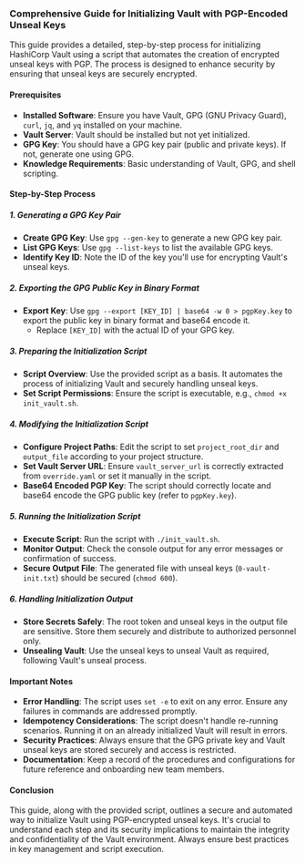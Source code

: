 ### Comprehensive Guide for Initializing Vault with PGP-Encoded Unseal Keys

This guide provides a detailed, step-by-step process for initializing HashiCorp Vault using a script that automates the creation of encrypted unseal keys with PGP. The process is designed to enhance security by ensuring that unseal keys are securely encrypted.

#### Prerequisites

- **Installed Software**: Ensure you have Vault, GPG (GNU Privacy Guard), `curl`, `jq`, and `yq` installed on your machine.
- **Vault Server**: Vault should be installed but not yet initialized.
- **GPG Key**: You should have a GPG key pair (public and private keys). If not, generate one using GPG.
- **Knowledge Requirements**: Basic understanding of Vault, GPG, and shell scripting.

#### Step-by-Step Process

##### 1. Generating a GPG Key Pair
- **Create GPG Key**: Use `gpg --gen-key` to generate a new GPG key pair.
- **List GPG Keys**: Use `gpg --list-keys` to list the available GPG keys.
- **Identify Key ID**: Note the ID of the key you'll use for encrypting Vault's unseal keys.

##### 2. Exporting the GPG Public Key in Binary Format
- **Export Key**: Use `gpg --export [KEY_ID] | base64 -w 0 > pgpKey.key` to export the public key in binary format and base64 encode it.
  - Replace `[KEY_ID]` with the actual ID of your GPG key.

##### 3. Preparing the Initialization Script
- **Script Overview**: Use the provided script as a basis. It automates the process of initializing Vault and securely handling unseal keys.
- **Set Script Permissions**: Ensure the script is executable, e.g., `chmod +x init_vault.sh`.

##### 4. Modifying the Initialization Script
- **Configure Project Paths**: Edit the script to set `project_root_dir` and `output_file` according to your project structure.
- **Set Vault Server URL**: Ensure `vault_server_url` is correctly extracted from `override.yaml` or set it manually in the script.
- **Base64 Encoded PGP Key**: The script should correctly locate and base64 encode the GPG public key (refer to `pgpKey.key`).

##### 5. Running the Initialization Script
- **Execute Script**: Run the script with `./init_vault.sh`.
- **Monitor Output**: Check the console output for any error messages or confirmation of success.
- **Secure Output File**: The generated file with unseal keys (`0-vault-init.txt`) should be secured (`chmod 600`).

##### 6. Handling Initialization Output
- **Store Secrets Safely**: The root token and unseal keys in the output file are sensitive. Store them securely and distribute to authorized personnel only.
- **Unsealing Vault**: Use the unseal keys to unseal Vault as required, following Vault's unseal process.

#### Important Notes
- **Error Handling**: The script uses `set -e` to exit on any error. Ensure any failures in commands are addressed promptly.
- **Idempotency Considerations**: The script doesn't handle re-running scenarios. Running it on an already initialized Vault will result in errors.
- **Security Practices**: Always ensure that the GPG private key and Vault unseal keys are stored securely and access is restricted.
- **Documentation**: Keep a record of the procedures and configurations for future reference and onboarding new team members.

#### Conclusion
This guide, along with the provided script, outlines a secure and automated way to initialize Vault using PGP-encrypted unseal keys. It's crucial to understand each step and its security implications to maintain the integrity and confidentiality of the Vault environment. Always ensure best practices in key management and script execution.